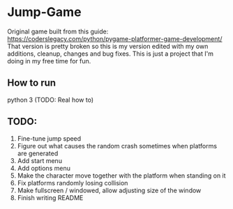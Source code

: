 # Jump-Game
Original game built from this guide: https://coderslegacy.com/python/pygame-platformer-game-development/
That version is pretty broken so this is my version edited with my own additions, cleanup, changes and bug fixes.
This is just a project that I'm doing in my free time for fun.

## How to run
python 3 (TODO: Real how to)


## TODO:
1. Fine-tune jump speed
2. Figure out what causes the random crash sometimes when platforms are generated
3. Add start menu
4. Add options menu
5. Make the character move together with the platform when standing on it
6. Fix platforms randomly losing collision
7. Make fullscreen / windowed, allow adjusting size of the window
8. Finish writing README
